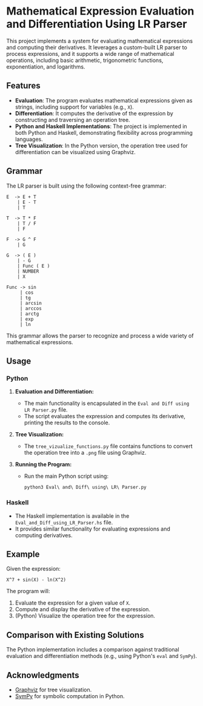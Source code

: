 
# Mathematical Expression Evaluation and Differentiation Using LR Parser

This project implements a system for evaluating mathematical expressions and computing their derivatives. It leverages a custom-built LR parser to process expressions, and it supports a wide range of mathematical operations, including basic arithmetic, trigonometric functions, exponentiation, and logarithms.

## Features

- **Evaluation**: The program evaluates mathematical expressions given as strings, including support for variables (e.g., `X`).
- **Differentiation**: It computes the derivative of the expression by constructing and traversing an operation tree.
- **Python and Haskell Implementations**: The project is implemented in both Python and Haskell, demonstrating flexibility across programming languages.
- **Tree Visualization**: In the Python version, the operation tree used for differentiation can be visualized using Graphviz.

## Grammar

The LR parser is built using the following context-free grammar:

```
E  -> E + T
    | E - T
    | T

T  -> T * F
    | T / F
    | F

F  -> G ^ F
    | G

G  -> ( E )
    | - G
    | Func ( E )
    | NUMBER
    | X

Func -> sin
     | cos
     | tg
     | arcsin
     | arccos
     | arctg
     | exp
     | ln
```

This grammar allows the parser to recognize and process a wide variety of mathematical expressions.

## Usage

### Python

1. **Evaluation and Differentiation:**
   - The main functionality is encapsulated in the `Eval and Diff using LR Parser.py` file.
   - The script evaluates the expression and computes its derivative, printing the results to the console.

2. **Tree Visualization:**
   - The `tree_vizualize_functions.py` file contains functions to convert the operation tree into a `.png` file using Graphviz.

3. **Running the Program:**
   - Run the main Python script using:
     ```
     python3 Eval\ and\ Diff\ using\ LR\ Parser.py
     ```

### Haskell

- The Haskell implementation is available in the `Eval_and_Diff_using_LR_Parser.hs` file.
- It provides similar functionality for evaluating expressions and computing derivatives.

## Example

Given the expression:
```
X^7 + sin(X) - ln(X^2)
```

The program will:
1. Evaluate the expression for a given value of `X`.
2. Compute and display the derivative of the expression.
3. (Python) Visualize the operation tree for the expression.

## Comparison with Existing Solutions

The Python implementation includes a comparison against traditional evaluation and differentiation methods (e.g., using Python's `eval` and `SymPy`).


## Acknowledgments

- [Graphviz](https://graphviz.org/) for tree visualization.
- [SymPy](https://www.sympy.org/en/index.html) for symbolic computation in Python.
